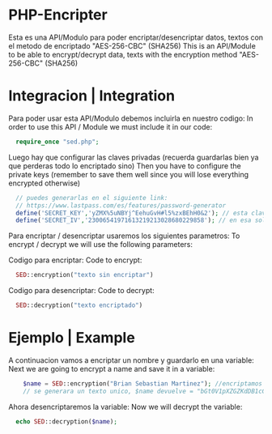 # PHP-Encripter
Esta es una API/Modulo para poder encriptar/desencriptar datos, textos con el metodo de encriptado "AES-256-CBC" (SHA256)
This is an API/Module to be able to encrypt/decrypt data, texts with the encryption method "AES-256-CBC" (SHA256)
# Integracion | Integration
Para poder usar esta API/Modulo debemos incluirla en nuestro codigo:
In order to use this API / Module we must include it in our code:
```php
  require_once "sed.php";
```
Luego hay que configurar las claves privadas (recuerda guardarlas bien ya que perderas todo lo encriptado sino)
Then you have to configure the private keys (remember to save them well since you will lose everything encrypted otherwise)
```php
  // puedes generarlas en el siguiente link:
  // https://www.lastpass.com/es/features/password-generator
  define('SECRET_KEY','yZMX%5uNBYj^EehuGvH#l5%zxBEhH0&2'); // esta clave puede contener mayusculas, minusculas, numeros y simbolos
  define('SECRET_IV','23006541971613219213028680229858'); // en esa solo se pueden numeros
```
Para encriptar / desencriptar usaremos los siguientes parametros:
To encrypt / decrypt we will use the following parameters:

Codigo para encriptar:
Code to encrypt:
```php
  SED::encryption("texto sin encriptar")
```

Codigo para desencriptar:
Code to decrypt:
```php
  SED::decryption("texto encriptado")
```
# Ejemplo | Example
A continuacion vamos a encriptar un nombre y guardarlo en una variable:
Next we are going to encrypt a name and save it in a variable:
```php
    $name = SED::encryption("Brian Sebastian Martinez"); //encriptamos texto, tambien se pueden variables
    // se generara un texto unico, $name devuelve = "bGt0V1pXZGZKdDB1cCtndWphSUpLVjZXQ2FoYVZ4eWtZUTl1SUJNSGZscz0="
  ```
Ahora desencriptaremos la variable:
Now we will decrypt the variable:
```php
  echo SED::decryption($name);
```
	
  
